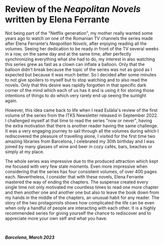&nbsp;

# Review of the _Neapolitan Novels_ written by Elena Ferrante

Not being part of the "Netflix generation", my mother really wanted some years ago to watch on one of the Romanian TV channels the series made after Elena Ferrante's _Neapolitan Novels_, after enjoying reading all the volumes. Seeing her dedication to be ready in front of the TV several weeks in a row, on the same day and at the same time, after perfectly synchronizing everything what she had to do, my interest in also watching this series grew as fast as a clown can inflate a balloon. Only that the balloon didn't break because the topic of the series was not as good as I expected but because it was much better. So I decided after some minutes to not give spoilers to myself but to stop watching and to also read the novels. Only that this desire was rapidly forgotten in that specific dark corner of the mind which each of us has it and is using it for storing those intentions of things to do which very rarely end up seeing the sunlight again.

However, this idea came back to life when I read Eulàlia's review of the first volume of the series from the ITKS Newsletter released in September 2022. I challenged myself at that time to read the series "now or never", having the extra motivation that there is another reader having the same challenge. It was a very engaging journey to sail through all the volumes during which I rediscovered the pleasure of travelling alone, I visited for the first time two amazing libraries from Barcelona, I celebrated my 30th birthday and I was joined by many glasses of wine and beer in cozy cafés, bars, beaches or simply at my place. 

The whole series was impressive due to the produced attraction which kept me focused with very few stale moments. Even more impressive when considering that the series has four consistent volumes, of over 400 pages each. Nevertheless, I consider that with these novels, Elena Ferrante mastered the way of ending the chapters. The suspense created every single time not only motivated me countless times to read one more chapter and then another one and another one but also to leave the book down from my hands in the middle of the chapters, an unusual habit for any reader. The story of the two protagonists shows how complicated the life can be even when only a handful of people are interacting with each other. It is a highly recommended series for giving yourself the chance to rediscover and to appreciate more your own self and what you have.
 
&nbsp;

***Barcelona, March 2023*** 
